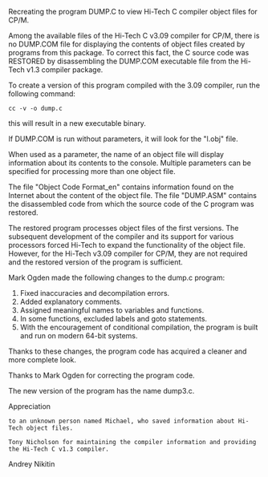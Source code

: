 Recreating the program DUMP.C to view Hi-Tech C compiler object files for CP/M.

Among the available files of the Hi-Tech C v3.09 compiler for CP/M, there is no DUMP.COM file for displaying the contents of object files created by programs from this package.
To correct this fact, the C source code was RESTORED by disassembling the DUMP.COM executable file from the Hi-Tech v1.3 compiler package.

To create a version of this program compiled with the 3.09 compiler, run the following command:

    cc -v -o dump.c

this will result in a new executable binary.

If DUMP.COM is run without parameters, it will look for the "l.obj" file.

When used as a parameter, the name of an object file will display information about its contents to the console. Multiple parameters can be specified for processing more than one object file.

The file "Object Code Format_en" contains information found on the Internet about the content of the object file. The file "DUMP.ASM" contains the disassembled code from which the source code of the C program was restored.

The restored program processes object files of the first versions. The subsequent development of the compiler and its support for various processors forced Hi-Tech to expand the functionality of the object file. However, for the Hi-Tech v3.09 compiler for CP/M, they are not required and the restored version of the program is sufficient.

Mark Ogden made the following changes to the dump.c program:
1. Fixed inaccuracies and decompilation errors.
2. Added explanatory comments.
3. Assigned meaningful names to variables and functions.
4. In some functions, excluded labels and goto statements.
5. With the encouragement of conditional compilation, the program is built and run on modern 64-bit systems.

Thanks to these changes, the program code has acquired a cleaner and more complete look.

Thanks to Mark Ogden for correcting the program code.

The new version of the program has the name dump3.c.


Appreciation

    to an unknown person named Michael, who saved information about Hi-Tech object files.
    
    Tony Nicholson for maintaining the compiler information and providing the Hi-Tech C v1.3 compiler. 
    
Andrey Nikitin
    

